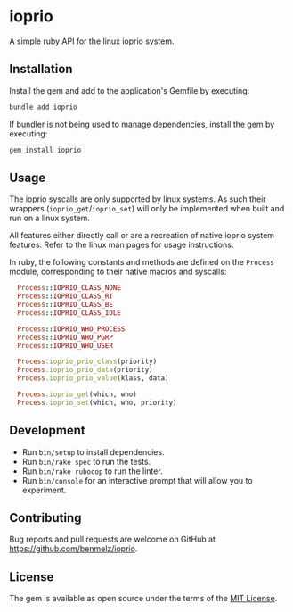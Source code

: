 # ioprio

A simple ruby API for the linux ioprio system.

## Installation

Install the gem and add to the application's Gemfile by executing:

```bash
bundle add ioprio
```

If bundler is not being used to manage dependencies, install the gem by executing:

```bash
gem install ioprio
```

## Usage

The ioprio syscalls are only supported by linux systems. As such their wrappers (`ioprio_get`/`ioprio_set`) will only be implemented when built and run on a linux system.

All features either directly call or are a recreation of native ioprio system features. Refer to the linux man pages for usage instructions.

In ruby, the following constants and methods are defined on the `Process` module, corresponding to their native macros and syscalls:

```ruby
  Process::IOPRIO_CLASS_NONE
  Process::IOPRIO_CLASS_RT
  Process::IOPRIO_CLASS_BE
  Process::IOPRIO_CLASS_IDLE

  Process::IOPRIO_WHO_PROCESS
  Process::IOPRIO_WHO_PGRP
  Process::IOPRIO_WHO_USER

  Process.ioprio_prio_class(priority)
  Process.ioprio_prio_data(priority)
  Process.ioprio_prio_value(klass, data)

  Process.ioprio_get(which, who)
  Process.ioprio_set(which, who, priority)
```

## Development

* Run `bin/setup` to install dependencies.
* Run `bin/rake spec` to run the tests.
* Run `bin/rake rubocop` to run the linter.
* Run `bin/console` for an interactive prompt that will allow you to experiment.

## Contributing

Bug reports and pull requests are welcome on GitHub at https://github.com/benmelz/ioprio.

## License

The gem is available as open source under the terms of the [MIT License](https://opensource.org/licenses/MIT).
